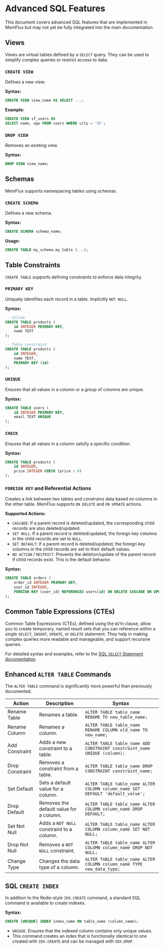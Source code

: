 # Advanced SQL Features

This document covers advanced SQL features that are implemented in MemFlux but may not yet be fully integrated into the main documentation.



## Views

Views are virtual tables defined by a `SELECT` query. They can be used to simplify complex queries or restrict access to data.

### `CREATE VIEW`
Defines a new view.

**Syntax:**
```sql
CREATE VIEW view_name AS SELECT ...;
```

**Example:**
```sql
CREATE VIEW sf_users AS
SELECT name, age FROM users WHERE city = 'SF';
```

### `DROP VIEW`
Removes an existing view.

**Syntax:**
```sql
DROP VIEW view_name;
```

## Schemas

MemFlux supports namespacing tables using schemas.

### `CREATE SCHEMA`
Defines a new schema.

**Syntax:**
```sql
CREATE SCHEMA schema_name;
```
**Usage:**
```sql
CREATE TABLE my_schema.my_table (...);
```

## Table Constraints

`CREATE TABLE` supports defining constraints to enforce data integrity.

### `PRIMARY KEY`
Uniquely identifies each record in a table. Implicitly `NOT NULL`.

**Syntax:**
```sql
-- Inline
CREATE TABLE products (
    id INTEGER PRIMARY KEY,
    name TEXT
);

-- Table constraint
CREATE TABLE products (
    id INTEGER,
    name TEXT,
    PRIMARY KEY (id)
);
```

### `UNIQUE`
Ensures that all values in a column or a group of columns are unique.

**Syntax:**
```sql
CREATE TABLE users (
    id INTEGER PRIMARY KEY,
    email TEXT UNIQUE
);
```

### `CHECK`
Ensures that all values in a column satisfy a specific condition.

**Syntax:**
```sql
CREATE TABLE products (
    id INTEGER,
    price INTEGER CHECK (price > 0)
);
```

### `FOREIGN KEY` and Referential Actions
Creates a link between two tables and constrains data based on columns in the other table. MemFlux supports `ON DELETE` and `ON UPDATE` actions.

**Supported Actions:**
*   `CASCADE`: If a parent record is deleted/updated, the corresponding child records are also deleted/updated.
*   `SET NULL`: If a parent record is deleted/updated, the foreign key columns in the child records are set to `NULL`.
*   `SET DEFAULT`: If a parent record is deleted/updated, the foreign key columns in the child records are set to their default values.
*   `NO ACTION` / `RESTRICT`: Prevents the deletion/update of the parent record if child records exist. This is the default behavior.

**Syntax:**
```sql
CREATE TABLE orders (
    order_id INTEGER PRIMARY KEY,
    user_id INTEGER,
    FOREIGN KEY (user_id) REFERENCES users(id) ON DELETE CASCADE ON UPDATE SET NULL
);
```

## Common Table Expressions (CTEs)

Common Table Expressions (CTEs), defined using the `WITH` clause, allow you to create temporary, named result sets that you can reference within a single `SELECT`, `INSERT`, `UPDATE`, or `DELETE` statement. They help in making complex queries more readable and manageable, and support recursive queries.

For detailed syntax and examples, refer to the [SQL `SELECT` Statement documentation](./sql/select.md#with-clause-common-table-expressions).

## Enhanced `ALTER TABLE` Commands

The `ALTER TABLE` command is significantly more powerful than previously documented.

| Action | Description | Syntax |
|---|---|---|
| Rename Table | Renames a table. | `ALTER TABLE table_name RENAME TO new_table_name;` |
| Rename Column | Renames a column. | `ALTER TABLE table_name RENAME COLUMN old_name TO new_name;` |
| Add Constraint | Adds a new constraint to a table. | `ALTER TABLE table_name ADD CONSTRAINT constraint_name UNIQUE (column);` |
| Drop Constraint| Removes a constraint from a table. | `ALTER TABLE table_name DROP CONSTRAINT constraint_name;` |
| Set Default | Sets a default value for a column. | `ALTER TABLE table_name ALTER COLUMN column_name SET DEFAULT 'default_value';` |
| Drop Default | Removes the default value for a column. | `ALTER TABLE table_name ALTER COLUMN column_name DROP DEFAULT;` |
| Set Not Null | Adds a `NOT NULL` constraint to a column. | `ALTER TABLE table_name ALTER COLUMN column_name SET NOT NULL;` |
| Drop Not Null | Removes a `NOT NULL` constraint. | `ALTER TABLE table_name ALTER COLUMN column_name DROP NOT NULL;` |
| Change Type | Changes the data type of a column. | `ALTER TABLE table_name ALTER COLUMN column_name TYPE new_data_type;` |

## SQL `CREATE INDEX`

In addition to the Redis-style `IDX.CREATE` command, a standard SQL command is available to create indexes.

**Syntax:**
```sql
CREATE [UNIQUE] INDEX index_name ON table_name (column_name);
```
*   `UNIQUE`: Ensures that the indexed column contains only unique values.
*   This command creates an index that is functionally identical to one created with `IDX.CREATE` and can be managed with `IDX.DROP`.
